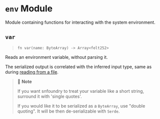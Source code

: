 # `env` Module

Module containing functions for interacting with the system environment.

## `var`

> `fn var(name: ByteArray) -> Array<felt252>`

Reads an environment variable, without parsing it.

The serialized output is correlated with the inferred input type, same as
during [reading from a file](./fs.md#file-format).

> 📝 **Note**
>
> If you want snfoundry to treat your variable like a short string, surround it with 'single quotes'.
>
> If you would like it to be serialized as a `ByteArray`, use "double quoting". It will be then de-serializable
> with `Serde`.
